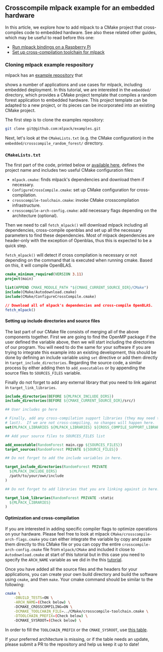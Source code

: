 ## Crosscompile mlpack example for an embedded hardware

In this article, we explore how to add mlpack to a CMake project that cross-compiles
code to embedded hardware.  See also these related other guides, which may be useful
to read before this one:
 * [Run mlpack bindings on a Raspberry Pi](crosscompile_armv7.md)
 * [Set up cross-compilation toolchain for mlpack](supported_boards.md)


### Cloning mlpack example respository

mlpack has an [example repository](https://github.com/mlpack/examples) that

shows a number of applications and use cases for mlpack, including embedded
deployment.  In this tutorial, we are interested in the `embedded/` directory,
which provides a CMake project template that compiles a random forest
application to embedded hardware.  This project template can be adapted to a new
project, or its pieces can be incorporated into an existing CMake project.

The first step is to clone the examples repository:

```sh
git clone git@github.com:mlpack/examples.git
```

Next, let's look at the `CMakeLists.txt` (e.g. the CMake configuration) in the
`embedded/crosscompile_random_forest/` directory.

### `CMakeLists.txt`

The first part of the code, printed below or
[available here](https://github.com/mlpack/examples/blob/master/embedded/crosscompile_random_forest/CMakeLists.txt),
defines the project name and includes two useful CMake configuration files:
 * `mlpack.cmake`: finds mlpack's dependencies and download them if necessary.
 * `ConfigureCrossCompile.cmake`: set up CMake configuration for cross-compilation.
 * `crosscompile-toolchain.cmake`: invoke CMake crosscompilation infrastructure.
 * `crosscompile-arch-config.cmake`: add necessary flags depending on the
   architecture (optional).

Then we need to call `fetch_mlpack()` will download mlpack including all dependencies,
cross-compile openblas and set up all the necessary parameters to find these dependencies.
Most of mlpack dependencies are header-only with the exception of Openblas,
thus this is expected to be a quick step.

`fetch_mlpack()` will detect if cross compilation is necessary or not depending
on the command that is executed when running cmake. Based on this, it will
compile OpenBLAS.

```cmake
cmake_minimum_required(VERSION 3.11)
project(main)

list(APPEND CMAKE_MODULE_PATH "${CMAKE_CURRENT_SOURCE_DIR}/CMake")
include(CMake/Autodownload.cmake)
include(CMake/ConfigureCrossCompile.cmake)

// Download all of mlpack's dependencies and cross-compile OpenBLAS.
fetch_mlpack()

```

#### Setting up include directories and source files

The last part of our CMake file consists of merging all of the above components
together. First we are going to find the OpenMP package if the user defined the
variable above, then we will start including the directories of our
program. You will need to do the same for your software if you are trying to
integrate this example into an existing development, this should be done by
defining an include variable using `set` directive or add them directly in
`target_include_directories`.
Regarding the source code, a similar process by either adding then to
`add_executables` or by appending the source files to `SOURCES_FILES` variable. 

Finally do not forget to add any external library that you need to link against
in `target_link_libraries`.

```cmake
include_directories(BEFORE ${MLPACK_INCLUDE_DIRS})
include_directories(BEFORE ${CMAKE_CURRENT_SOURCE_DIR}/src/)

## User includes go here

# Finally, add any cross-compilation support libraries (they may need to come
# last).  If we are not cross-compiling, no changes will happen here.
set(MLPACK_LIBRARIES ${MLPACK_LIBRARIES} ${CROSS_COMPILE_SUPPORT_LIBRARIES})

## Add your source files to SOURCES_FILES list

add_executable(RandomForest main.cpp ${SOURCES_FILES})
target_sources(RandomForest PRIVATE ${SOURCE_FILES})

## Do not forget to add the include variables in here.

target_include_directories(RandomForest PRIVATE
  ${MLPACK_INCLUDE_DIRS}
  /path/to/your/own/include
)

## Do not forget to add libraries that you are linking against in here.

target_link_libraries(RandomForest PRIVATE -static
  ${MLPACK_LIBRARIES}
)
```

#### Optimization and cross-compilation

If you are interested in adding specific compiler flags to optimize operations
on your hardware. Please feel free to look at mlpack
`CMake/crosscompile-arch-flags.cmake` you can either integrate the variable by
copy and paste them directly to this CMake file or you can
copy the entire `crosscompile-arch-config.cmake` file from `mlpack/CMake` and included
it close to `Autodownload.cmake` at start of this tutorial but in this case you need
to specify the `ARCH_NAME` variable as we did in the this [tutorial](crosscompile_armv7.md).

Once you have added all the source files and the headers for your applications,
you can create your own build directory and build the software using `cmake`,
and then `make`. Your cmake command should be similar to the following:

```sh
cmake \
    -DBUILD_TESTS=ON \
    -ARCH_NAME=(Check below) \
    -DCMAKE_CROSSCOMPILING=ON \
    -DCMAKE_TOOLCHAIN_FILE=../CMake/crosscompile-toolchain.cmake \
    -DTOOLCHAIN_PREFIX=(Check below) \
    -DCMAKE_SYSROOT=(Check below) \
```

In order to fill the `TOOLCHAIN_PREFIX` or the `CMAKE_SYSROOT`, use
[this table](supported_boards.md).

If your preferred architecture is missing, or if the table needs an update,
please submit a PR to the repository and help us keep it up to date!

